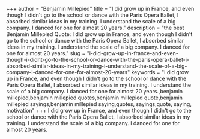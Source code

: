 +++
author = "Benjamin Millepied"
title = "I did grow up in France, and even though I didn't go to the school or dance with the Paris Opera Ballet, I absorbed similar ideas in my training. I understand the scale of a big company. I danced for one for almost 20 years."
description = "the best Benjamin Millepied Quote: I did grow up in France, and even though I didn't go to the school or dance with the Paris Opera Ballet, I absorbed similar ideas in my training. I understand the scale of a big company. I danced for one for almost 20 years."
slug = "i-did-grow-up-in-france-and-even-though-i-didnt-go-to-the-school-or-dance-with-the-paris-opera-ballet-i-absorbed-similar-ideas-in-my-training-i-understand-the-scale-of-a-big-company-i-danced-for-one-for-almost-20-years"
keywords = "I did grow up in France, and even though I didn't go to the school or dance with the Paris Opera Ballet, I absorbed similar ideas in my training. I understand the scale of a big company. I danced for one for almost 20 years.,benjamin millepied,benjamin millepied quotes,benjamin millepied quote,benjamin millepied sayings,benjamin millepied saying,quotes, sayings,quote, saying, motivation"
+++
I did grow up in France, and even though I didn't go to the school or dance with the Paris Opera Ballet, I absorbed similar ideas in my training. I understand the scale of a big company. I danced for one for almost 20 years.
